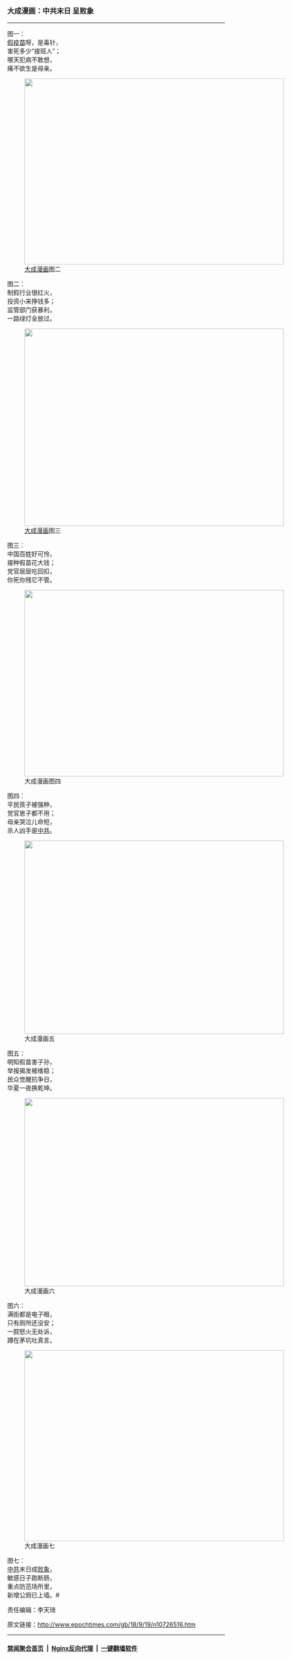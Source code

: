 ### 大成漫画：中共末日 呈败象
------------------------

<p>图一：<br />
<a href="http://www.epochtimes.com/gb/tag/%E5%81%87%E7%96%AB%E8%8B%97.html">假疫苗</a>呀，是毒针，<br />
害死多少“接班人”；<br />
哪天犯病不敢想，<br />
痛不欲生是母亲。</p>
<figure id="attachment_10726525" style="width: 600px" class="wp-caption aligncenter"><a href="http://i.epochtimes.com/assets/uploads/2018/09/2713408e7a58c1ce2436f81536cceb50.jpg"><img class="wp-image-10726525 size-large" src="http://i.epochtimes.com/assets/uploads/2018/09/2713408e7a58c1ce2436f81536cceb50-600x430.jpg" alt="" width="600" height="430" /></a><figcaption class="wp-caption-text"><a href="http://www.epochtimes.com/gb/tag/%E5%A4%A7%E6%88%90%E6%BC%AB%E7%94%BB.html">大成漫画</a>图二</figcaption></figure>
<p>图二：<br />
制假行业很红火，<br />
投资小来挣钱多；<br />
监管部门获暴利，<br />
一路绿灯全放过。</p>
<figure id="attachment_10726528" style="width: 600px" class="wp-caption aligncenter"><a href="http://i.epochtimes.com/assets/uploads/2018/09/1c8d7f281a0427a829c37ba193745207.jpg"><img class="wp-image-10726528 size-large" src="http://i.epochtimes.com/assets/uploads/2018/09/1c8d7f281a0427a829c37ba193745207-600x456.jpg" alt="" width="600" height="456" /></a><figcaption class="wp-caption-text"><a href="http://www.epochtimes.com/gb/tag/%E5%A4%A7%E6%88%90%E6%BC%AB%E7%94%BB.html">大成漫画</a>图三</figcaption></figure>
<p>图三：<br />
中国百姓好可怜，<br />
接种假苗花大钱；<br />
党官层层吃回扣，<br />
你死你残它不管。</p>
<figure id="attachment_10726530" style="width: 600px" class="wp-caption aligncenter"><a href="http://i.epochtimes.com/assets/uploads/2018/09/78fbb49abad25825d46fea4e5d69ad7c.jpg"><img class="wp-image-10726530 size-large" src="http://i.epochtimes.com/assets/uploads/2018/09/78fbb49abad25825d46fea4e5d69ad7c-600x431.jpg" alt="" width="600" height="431" /></a><figcaption class="wp-caption-text">大成漫画图四</figcaption></figure>
<p>图四：<br />
平民孩子被强种，<br />
党官崽子都不用；<br />
母亲哭泣儿命短，<br />
杀人凶手是<a href="http://www.epochtimes.com/gb/tag/%E4%B8%AD%E5%85%B1.html">中共</a>。</p>
<figure id="attachment_10726533" style="width: 600px" class="wp-caption aligncenter"><a href="http://i.epochtimes.com/assets/uploads/2018/09/f8771f37719fc8117afa988d75c63796.jpg"><img class="wp-image-10726533 size-large" src="http://i.epochtimes.com/assets/uploads/2018/09/f8771f37719fc8117afa988d75c63796-600x447.jpg" alt="" width="600" height="447" /></a><figcaption class="wp-caption-text">大成漫画五</figcaption></figure>
<p>图五：<br />
明知假苗害子孙，<br />
举报揭发被维稳；<br />
民众觉醒抗争日，<br />
华夏一夜换乾坤。</p>
<figure id="attachment_10726534" style="width: 600px" class="wp-caption aligncenter"><a href="http://i.epochtimes.com/assets/uploads/2018/09/bcef676e4c0916e00d77e84a39be3a91.jpg"><img class="wp-image-10726534 size-large" src="http://i.epochtimes.com/assets/uploads/2018/09/bcef676e4c0916e00d77e84a39be3a91-600x435.jpg" alt="" width="600" height="435" /></a><figcaption class="wp-caption-text">大成漫画六</figcaption></figure>
<p>图六：<br />
满街都是电子眼，<br />
只有厕所还没安；<br />
一腔怒火无处诉，<br />
蹲在茅坑吐真言。</p>
<figure id="attachment_10726537" style="width: 600px" class="wp-caption aligncenter"><a href="http://i.epochtimes.com/assets/uploads/2018/09/6923564775b36b77e7ccf9c42c81e4b3.jpg"><img class="wp-image-10726537 size-large" src="http://i.epochtimes.com/assets/uploads/2018/09/6923564775b36b77e7ccf9c42c81e4b3-600x441.jpg" alt="" width="600" height="441" /></a><figcaption class="wp-caption-text">大成漫画七</figcaption></figure>
<p>图七：<br />
<a href="http://www.epochtimes.com/gb/tag/%E4%B8%AD%E5%85%B1.html">中共</a>末日成<a href="http://www.epochtimes.com/gb/tag/%E8%B4%A5%E8%B1%A1.html">败象</a>，<br />
敏感日子跑断肠，<br />
重点防范场所里，<br />
新增公厕已上墙。#</p>
<p>责任编辑：李天琦</p>

原文链接：http://www.epochtimes.com/gb/18/9/19/n10726516.htm


------------------------
#### [禁闻聚合首页](https://github.com/gfw-breaker/banned-news/blob/master/README.md) &nbsp;|&nbsp; [Nginx反向代理](https://github.com/gfw-breaker/open-proxy/blob/master/README.md) &nbsp;|&nbsp; [一键翻墙软件](https://github.com/gfw-breaker/nogfw/blob/master/README.md)